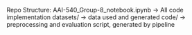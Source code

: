 Repo Structure:
AAI-540_Group-8_notebook.ipynb -> All code implementation
datasets/ -> data used and generated
code/ -> preprocessing and evaluation script, generated by pipeline
